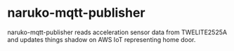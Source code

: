 # naruko-mqtt-publisher

naruko-mqtt-publisher reads acceleration sensor data from TWELITE2525A and updates things shadow on AWS IoT representing home door.
